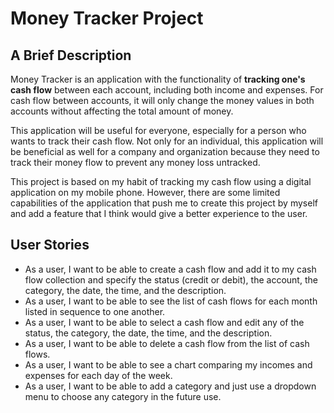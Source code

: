 # Money Tracker Project

## A Brief Description

Money Tracker is an application with the functionality of **tracking one's cash flow** between each account, including both income and expenses. For cash flow between accounts, it will only change the money values in both accounts without affecting the total amount of money.

This application will be useful for everyone, especially for a person who wants to track their cash flow. Not only for an individual, this application will be beneficial as well for a company and organization because they need to track their money flow to prevent any money loss untracked.

This project is based on my habit of tracking my cash flow using a digital application on my mobile phone. However, there are some limited capabilities of the application that push me to create this project by myself and add a feature that I think would give a better experience to the user.

## User Stories

- As a user, I want to be able to create a cash flow and add it to my cash flow collection and specify the status (credit or debit), the account, the category, the date, the time, and the description.
- As a user, I want to be able to see the list of cash flows for each month listed in sequence to one another.
- As a user, I want to be able to select a cash flow and edit any  of the status, the category, the date, the time, and the description.
- As a user, I want to be able to delete a cash flow from the list of cash flows.
- As a user, I want to be able to see a chart comparing my incomes and expenses for each day of the week.
- As a user, I want to be able to add a category and just use a dropdown menu to choose any category in the future use.